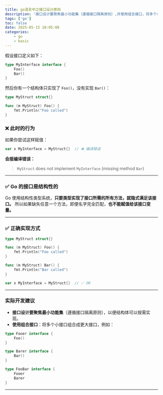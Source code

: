 ```yaml
---
title: go语言中之接口设计原则
description: '接口设计要聚焦最小功能集（遵循接口隔离原则）,并使用组合接口，将多个小接口组合成更大接口'
tags: ['go']
toc: false
date: 2025-05-15 10:05:08
categories:
    - go
    - basic
---
```


假设接口定义如下：

```go
type MyInterface interface {
    Foo()
    Bar()
}
```

然后你有一个结构体只实现了 `Foo()`，没有实现 `Bar()`：

```go
type MyStruct struct{}

func (m MyStruct) Foo() {
    fmt.Println("Foo called")
}
```

### ❌ 此时的行为

如果你尝试这样赋值：

```go
var x MyInterface = MyStruct{}  // ❌ 编译错误
```

**会报编译错误：**

> `MyStruct` does not implement `MyInterface` (missing method `Bar`)

---

### ✅ Go 的接口是结构性的

Go 使用结构性类型系统，**只要类型实现了接口所需的所有方法，就隐式满足该接口。**
所以如果缺失任意一个方法，即便名字完全匹配，**也不能赋值给该接口变量。**

---

### ✅ 正确实现方式

```go
type MyStruct struct{}

func (m MyStruct) Foo() {
    fmt.Println("Foo called")
}

func (m MyStruct) Bar() {
    fmt.Println("Bar called")
}

var x MyInterface = MyStruct{}  // ✅ OK
```

---

### 实际开发建议

* **接口设计要聚焦最小功能集**（遵循接口隔离原则），以便结构体可以按需实现。
* **使用组合接口**：将多个小接口组合成更大接口，例如：

```go
type Fooer interface {
    Foo()
}

type Barer interface {
    Bar()
}

type FooBar interface {
    Fooer
    Barer
}
```

---

